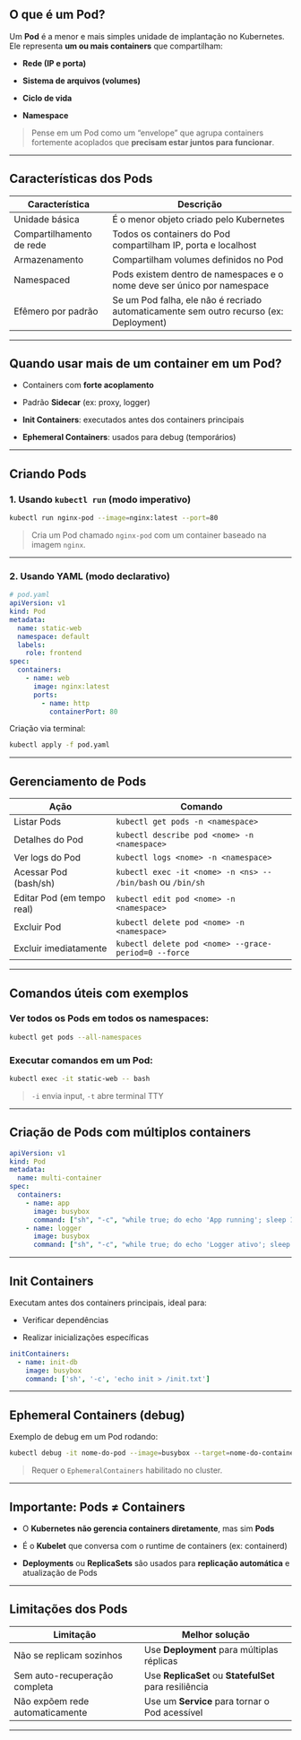 
## O que é um Pod?

Um **Pod** é a menor e mais simples unidade de implantação no Kubernetes. Ele representa **um ou mais containers** que compartilham:

- **Rede (IP e porta)**
    
- **Sistema de arquivos (volumes)**
    
- **Ciclo de vida**
    
- **Namespace**
    

> Pense em um Pod como um “envelope” que agrupa containers fortemente acoplados que **precisam estar juntos para funcionar**.

---

## **Características dos Pods**

|Característica|Descrição|
|---|---|
|Unidade básica|É o menor objeto criado pelo Kubernetes|
|Compartilhamento de rede|Todos os containers do Pod compartilham IP, porta e localhost|
|Armazenamento|Compartilham volumes definidos no Pod|
|Namespaced|Pods existem dentro de namespaces e o nome deve ser único por namespace|
|Efêmero por padrão|Se um Pod falha, ele não é recriado automaticamente sem outro recurso (ex: Deployment)|

---

## **Quando usar mais de um container em um Pod?**

- Containers com **forte acoplamento**
    
- Padrão **Sidecar** (ex: proxy, logger)
    
- **Init Containers**: executados antes dos containers principais
    
- **Ephemeral Containers**: usados para debug (temporários)
    

---

## **Criando Pods**

### 1. Usando `kubectl run` (modo imperativo)

```bash
kubectl run nginx-pod --image=nginx:latest --port=80
```

> Cria um Pod chamado `nginx-pod` com um container baseado na imagem `nginx`.

---

### 2. Usando YAML (modo declarativo)

```yaml
# pod.yaml
apiVersion: v1
kind: Pod
metadata:
  name: static-web
  namespace: default
  labels:
    role: frontend
spec:
  containers:
    - name: web
      image: nginx:latest
      ports:
        - name: http
          containerPort: 80
```

Criação via terminal:

```bash
kubectl apply -f pod.yaml
```

---

## **Gerenciamento de Pods**

|Ação|Comando|
|---|---|
|Listar Pods|`kubectl get pods -n <namespace>`|
|Detalhes do Pod|`kubectl describe pod <nome> -n <namespace>`|
|Ver logs do Pod|`kubectl logs <nome> -n <namespace>`|
|Acessar Pod (bash/sh)|`kubectl exec -it <nome> -n <ns> -- /bin/bash` ou `/bin/sh`|
|Editar Pod (em tempo real)|`kubectl edit pod <nome> -n <namespace>`|
|Excluir Pod|`kubectl delete pod <nome> -n <namespace>`|
|Excluir imediatamente|`kubectl delete pod <nome> --grace-period=0 --force`|

---

## **Comandos úteis com exemplos**

### Ver todos os Pods em todos os namespaces:

```bash
kubectl get pods --all-namespaces
```

### Executar comandos em um Pod:

```bash
kubectl exec -it static-web -- bash
```

> `-i` envia input, `-t` abre terminal TTY

---

## **Criação de Pods com múltiplos containers**

```yaml
apiVersion: v1
kind: Pod
metadata:
  name: multi-container
spec:
  containers:
    - name: app
      image: busybox
      command: ["sh", "-c", "while true; do echo 'App running'; sleep 10; done"]
    - name: logger
      image: busybox
      command: ["sh", "-c", "while true; do echo 'Logger ativo'; sleep 5; done"]
```

---

## **Init Containers**

Executam antes dos containers principais, ideal para:

- Verificar dependências
    
- Realizar inicializações específicas
    

```yaml
initContainers:
  - name: init-db
    image: busybox
    command: ['sh', '-c', 'echo init > /init.txt']
```

---

## **Ephemeral Containers (debug)**

Exemplo de debug em um Pod rodando:

```bash
kubectl debug -it nome-do-pod --image=busybox --target=nome-do-container
```

> Requer o `EphemeralContainers` habilitado no cluster.

---

## **Importante: Pods ≠ Containers**

- O **Kubernetes não gerencia containers diretamente**, mas sim **Pods**
    
- É o **Kubelet** que conversa com o runtime de containers (ex: containerd)
    
- **Deployments** ou **ReplicaSets** são usados para **replicação automática** e atualização de Pods
    

---

## **Limitações dos Pods**

|Limitação|Melhor solução|
|---|---|
|Não se replicam sozinhos|Use **Deployment** para múltiplas réplicas|
|Sem auto-recuperação completa|Use **ReplicaSet** ou **StatefulSet** para resiliência|
|Não expõem rede automaticamente|Use um **Service** para tornar o Pod acessível|

---
